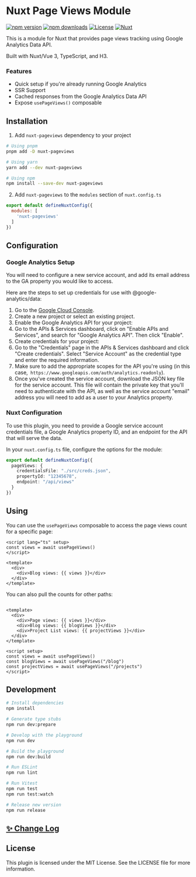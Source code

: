 # Nuxt Page Views Module

[![npm version][npm-version-src]][npm-version-href]
[![npm downloads][npm-downloads-src]][npm-downloads-href]
[![License][license-src]][license-href]
[![Nuxt][nuxt-src]][nuxt-href]

This is a module for Nuxt that provides page views tracking using Google Analytics Data API.

Built with Nuxt/Vue 3, TypeScript, and H3.

### Features

- Quick setup if you're already running Google Analytics
- SSR Support
- Cached responses from the Google Analytics Data API
- Expose `usePageViews()` composable

## Installation

1. Add `nuxt-pageviews` dependency to your project

```bash
# Using pnpm
pnpm add -D nuxt-pageviews

# Using yarn
yarn add --dev nuxt-pageviews

# Using npm
npm install --save-dev nuxt-pageviews
```

2. Add `nuxt-pageviews` to the `modules` section of `nuxt.config.ts`

```js
export default defineNuxtConfig({
  modules: [
    'nuxt-pageviews'
  ]
})
```

## Configuration

### Google Analytics Setup

You will need to configure a new service account, and add its email address to the GA property you would like to access.

Here are the steps to set up credentials for use with @google-analytics/data:

1. Go to the [Google Cloud Console](https://console.cloud.google.com/).
1. Create a new project or select an existing project.
1. Enable the Google Analytics API for your project:
2. Go to the APIs & Services dashboard, click on "Enable
   APIs and Services", and search for "Google Analytics API". Then click "Enable".
1. Create credentials for your project:
2. Go to the "Credentials" page in the APIs & Services dashboard and
   click "Create credentials". Select "Service Account" as the credential type and enter the required information.
  3. Make sure to add the appropriate scopes for the API you're using (in this case,` https://www.googleapis.com/auth/analytics.readonly`).
1. Once you've created the service account, download the JSON key file for the service account. This file will contain
   the private key that you'll need to authenticate with the API, as well as the service account "email" address you will need to add as a user to your Analytics property.

### Nuxt Configuration

To use this plugin, you need to provide a Google service account credentials file, a Google Analytics property ID, and
an endpoint for the API that will serve the data.

In your `nuxt.config.ts` file, configure the options for the module:

```ts
export default defineNuxtConfig({
  pageViews: {
    credentialsFile: "./src/creds.json",
    propertyId: "12345678",
    endpoint: "/api/views"
  }
})
```

## Using

You can use the `usePageViews` composable to access the page views count for a specific page:

```vue
<script lang="ts" setup>
const views = await usePageViews()
</script>

<template>
  <div>
    <div>Blog views: {{ views }}</div>
  </div>
</template>
```

You can also pull the counts for other paths:

```vue

<template>
  <div>
    <div>Page views: {{ views }}</div>
    <div>Blog views: {{ blogViews }}</div>
    <div>Project List views: {{ projectViews }}</div>
  </div>
</template>

<script setup>
const views = await usePageViews()
const blogViews = await usePageViews("/blog")
const projectViews = await usePageViews("/projects")
</script>
```

## Development

```bash
# Install dependencies
npm install

# Generate type stubs
npm run dev:prepare

# Develop with the playground
npm run dev

# Build the playground
npm run dev:build

# Run ESLint
npm run lint

# Run Vitest
npm run test
npm run test:watch

# Release new version
npm run release
```

## [✨ Change Log](/CHANGELOG.md)

## License

This plugin is licensed under the MIT License. See the LICENSE file for more information.


<!-- Badges -->

[npm-version-src]: https://img.shields.io/npm/v/nuxt-pageviews/latest.svg?style=flat&colorA=18181B&colorB=28CF8D

[npm-version-href]: https://npmjs.com/package/nuxt-pageviews

[npm-downloads-src]: https://img.shields.io/npm/dm/nuxt-pageviews.svg?style=flat&colorA=18181B&colorB=28CF8D

[npm-downloads-href]: https://npmjs.com/package/nuxt-pageviews

[license-src]: https://img.shields.io/npm/l/nuxt-pageviews.svg?style=flat&colorA=18181B&colorB=28CF8D

[license-href]: https://npmjs.com/package/nuxt-pageviews

[nuxt-src]: https://img.shields.io/badge/Nuxt-18181B?logo=nuxt.js

[nuxt-href]: https://nuxt.com

